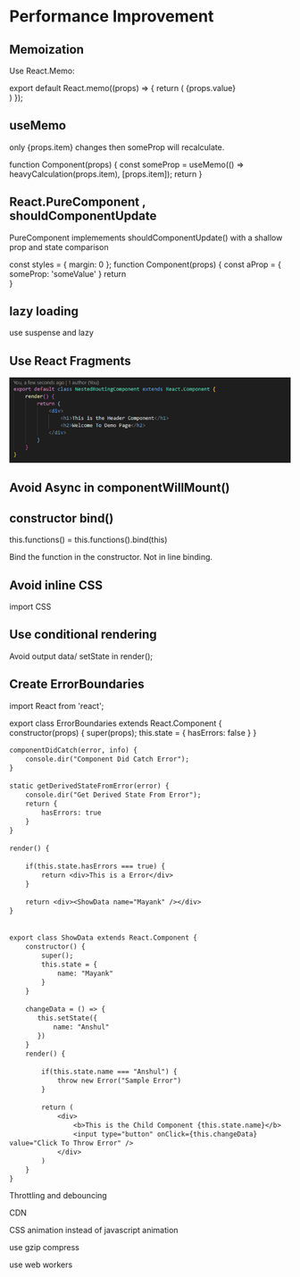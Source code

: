 # Performance Improvement

## Memoization

Use React.Memo:

export default React.memo\(\(props\) =&gt; { return \( {props.value}  
\) }\);



## useMemo

only {props.item} changes then someProp will recalculate.

function Component\(props\) { const someProp = useMemo\(\(\) =&gt; heavyCalculation\(props.item\), \[props.item\]\); return  }

## React.PureComponent , shouldComponentUpdate

PureComponent implemements shouldComponentUpdate\(\)  with a shallow prop and state comparison



const styles = { margin: 0 }; function Component\(props\) { const aProp = { someProp: 'someValue' } return   
}



## lazy loading

use suspense and lazy



## Use React Fragments

![](../.gitbook/assets/image%20%2888%29.png)



## Avoid Async in componentWillMount\(\) 



## constructor bind\(\)

this.functions\(\) = this.functions\(\).bind\(this\)

Bind the function in the constructor. Not in line binding.



## Avoid inline CSS

import CSS

## Use conditional rendering



Avoid output data/ setState in render\(\);



## Create ErrorBoundaries

import React from 'react';

export class ErrorBoundaries extends React.Component { constructor\(props\) { super\(props\); this.state = { hasErrors: false } }

```text
componentDidCatch(error, info) {
    console.dir("Component Did Catch Error");
}

static getDerivedStateFromError(error) {
    console.dir("Get Derived State From Error");
    return {
        hasErrors: true
    }
}

render() {

    if(this.state.hasErrors === true) {
        return <div>This is a Error</div>
    }

    return <div><ShowData name="Mayank" /></div>
}


export class ShowData extends React.Component {
    constructor() {    
        super();
        this.state = {
            name: "Mayank"
        }
    }
    
    changeData = () => {
       this.setState({
           name: "Anshul"
       })
    }
    render() {
    
        if(this.state.name === "Anshul") {
            throw new Error("Sample Error")
        }
    
        return (
            <div>
                <b>This is the Child Component {this.state.name}</b>
                <input type="button" onClick={this.changeData} value="Click To Throw Error" />
            </div>
        )
    }
}
```



Throttling and debouncing



CDN



CSS animation instead of javascript animation



use gzip compress



use web workers













